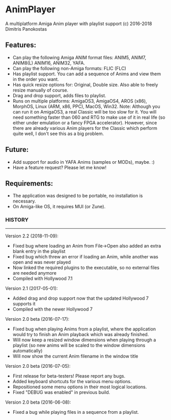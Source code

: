# AnimPlayer
A multiplatform Amiga Anim player with playlist support
(c) 2016-2018 Dimitris Panokostas

## Features:
- Can play the following Amiga ANIM format files: ANIM5, ANIM7, ANIM8(L) ANIM16, ANIM32, YAFA.
- Can play the following non-Amiga formats: FLIC (FLC)
- Has playlist support. You can add a sequence of Anims and view them in the order you want.
- Has quick resize options for: Original, Double size. Also able to freely resize manually of course.
- Drag and drop support, adds files to playlist.
- Runs on multiple platforms: AmigaOS3, AmigaOS4, AROS (x86), MorphOS, Linux (ARM, x86, PPC), MacOS, Win32.
Note: Although you can run it on AmigaOS3, a real Classic will be too slow for it. You will need something
faster than 060 and RTG to make use of it in real life (so either under emulation or a fancy FPGA accelerator).
However, since there are already various Anim players for the Classic which perform quite well, I don't see
this as a big problem.

## Future:
- Add support for audio in YAFA Anims (samples or MODs), maybe. :)
- Have a feature request? Please let me know!

## Requirements:
- The application was designed to be portable, no installation is necessary.
- On Amiga-like OS, it requires MUI (or Zune).

### HISTORY
--------
Version 2.2 (2018-11-09):
- Fixed bug where loading an Anim from File->Open also added an extra blank entry in the playlist
- Fixed bug which threw an error if loading an Anim, while another was open and was never played
- Now linked the required plugins to the executable, so no external files are needed anymore
- Compiled with Hollywood 7.1

Version 2.1 (2017-05-01):
- Added drag and drop support now that the updated Hollywood 7 supports it
- Compiled with the newer Hollywood 7

Version 2.0 beta (2016-07-17):
- Fixed bug when playing Anims from a playlist, where the application would try to finish an Anim playback which was already finished.
- Will now keep a resized window dimensions when playing through a playlist (so new anims will be scaled to the window dimensions automatically)
- Will now show the current Anim filename in the window title

Version 2.0 beta (2016-07-05):
- First release for beta-testers! Please report any bugs.
- Added keyboard shortcuts for the various menu options.
- Repositioned some menu options in their most logical locations.
- Fixed "DEBUG was enabled" in previous build.

Version 2.0 beta (2016-06-08):
- Fixed a bug while playing files in a sequence from a playlist.
